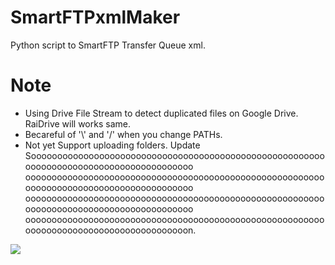 # SmartFTPxmlMaker
Python script to SmartFTP Transfer Queue xml.

# Note
  - Using Drive File Stream to detect duplicated files on Google Drive. RaiDrive will works same.
  - Becareful of '\\' and '/' when you change PATHs.
  - Not yet Support uploading folders. Update 
    Soooooooooooooooooooooooooooooooooooooooooooooooooooooooooooooooooooooooooooooooooooooooo
    ooooooooooooooooooooooooooooooooooooooooooooooooooooooooooooooooooooooooooooooooooooooooo
    ooooooooooooooooooooooooooooooooooooooooooooooooooooooooooooooooooooooooooooooooooooooooo
    oooooooooooooooooooooooooooooooooooooooooooooooooooooooooooooooooooooooooooooooooooooooon.

<img src="https://jjalbang.today/jjVS.jpg">
